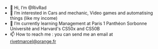 - 👋 Hi, I’m @RivRad
- 👀 I’m interested in Cars and mechanic, Video games and automatising things (like my income)
- 🌱 I’m currently learning Management at Paris 1 Panthéon Sorbonne Université and Harvard's CS50x and CS50B
- 📫 How to reach me : you can send me an email at rivetmarcel@orange.fr
